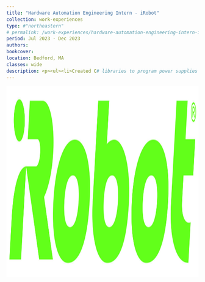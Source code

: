 ```yaml
---
title: "Hardware Automation Engineering Intern - iRobot"
collection: work-experiences
type: #"northeastern"
# permalink: /work-experiences/hardware-automation-engineering-intern-iRobot/ 
period: Jul 2023 - Dec 2023
authors: 
bookcover: 
location: Bedford, MA
classes: wide
description: <p><ul><li>Created C# libraries to program power supplies conveniently with SCPI commands converted to C# methods establishing serial communication over USB or RS-232.</li><li>Implemented image processing such as Bilateral Filtering, Canny Edge Detection, Binary Threshold, and Structural Similarity Index Measure (SSIM) to grade dirtiness of tile images in both Python and C#.</li><li>Created Python script to convert undistorted input images from calibrated fisheye camera into drawing trajectories for robots to follow during intern hackathon project.</li><li>Evaluated a robot's motion characteristics including parallelism, straightness, and coverage utilizing motion data captured by Qualisys.</li><li>Controlled a differential wheeled robot encoding joystick inputs, mapping them into wheel speeds, and sending to the robot as a part of iRobot Intern Challenge.</ul></p>
---
```


<p style="text-align: left;"><img src="/assets/work-experiences/iRobot.jpg" width="800" height="500" /></p>